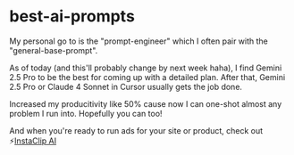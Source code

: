 # best-ai-prompts

My personal go to is the "prompt-engineer" which I often pair with the "general-base-prompt".

As of today (and this'll probably change by next week haha), I find Gemini 2.5 Pro to be the best for coming up with a detailed plan. After that, Gemini 2.5 Pro or Claude 4 Sonnet in Cursor usually gets the job done.

Increased my producitivity like 50% cause now I can one-shot almost any problem I run into. Hopefully you can too!


And when you're ready to run ads for your site or product, check out ⚡️[InstaClip AI](https://instaclipai.com)
